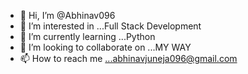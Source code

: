 - 👋 Hi, I’m @Abhinav096
- 👀 I’m interested in ...Full Stack Development
- 🌱 I’m currently learning ...Python
- 💞️ I’m looking to collaborate on ...MY WAY
- 📫 How to reach me ...abhinavjuneja096@gmail.com

<!---
Abhinav096/Abhinav096 is a ✨ special ✨ repository because its `README.md` (this file) appears on your GitHub profile.
You can click the Preview link to take a look at your changes.
--->
